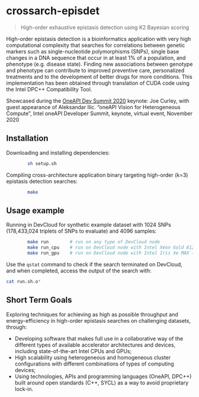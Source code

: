 # crossarch-episdet
> High-order exhaustive epistasis detection using K2 Bayesian scoring

High-order epistasis detection is a bioinformatics application with very high computational complexity that searches for correlations between genetic markers such as single-nucleotide polymorphisms (SNPs), single base changes in a DNA sequence that occur in at least 1% of a population, and phenotype (e.g. disease state).
Finding new associations between genotype and phenotype can contribute to improved preventive care, personalized treatments and to the development of better drugs for more conditions. 
This implementation has been obtained through translation of CUDA code using the Intel DPC++ Compatibility Tool.

Showcased during the [OneAPI Dev Summit 2020](https://www.oneapi.com/events/devcon2020/) keynote: Joe Curley, with guest appearance of Aleksandar Ilic. “oneAPI Vision for Heterogeneous Compute”, Intel oneAPI Developer Summit, keynote, virtual event, November 2020

## Installation

Downloading and installing dependencies:
```bash
        sh setup.sh
```

Compiling cross-architecture application binary targeting high-order (k=3) epistasis detection searches:
```bash
        make
```

## Usage example

Running in DevCloud for synthetic example dataset with 1024 SNPs (178,433,024 triplets of SNPs to evaluate) and 4096 samples:
```bash
        make run        # run on any type of DevCloud node
        make run_cpu    # run on DevCloud node with Intel Xeon Gold 6128 (CPU)
        make run_gpu    # run on DevCloud node with Intel Iris Xe MAX (GPU)
```

Use the `qstat` command to check if the search terminated on DevCloud, and when completed, access the output of the search with:
```bash
cat run.sh.o*
```

## Short Term Goals

Exploring techniques for achieving as high as possible throughput and energy-efficiency in high-order epistasis searches on challenging datasets, through:
* Developing software that makes full use in a collaborative way of the different types of available accelerator architectures and devices, including state-of-the-art Intel CPUs and GPUs;
* High scalability using heterogeneous and homogeneous cluster configurations with different combinations of types of computing devices;
* Using technologies, APIs and programming languages (OneAPI, DPC++) built around open standards (C++, SYCL) as a way to avoid proprietary lock-in.
